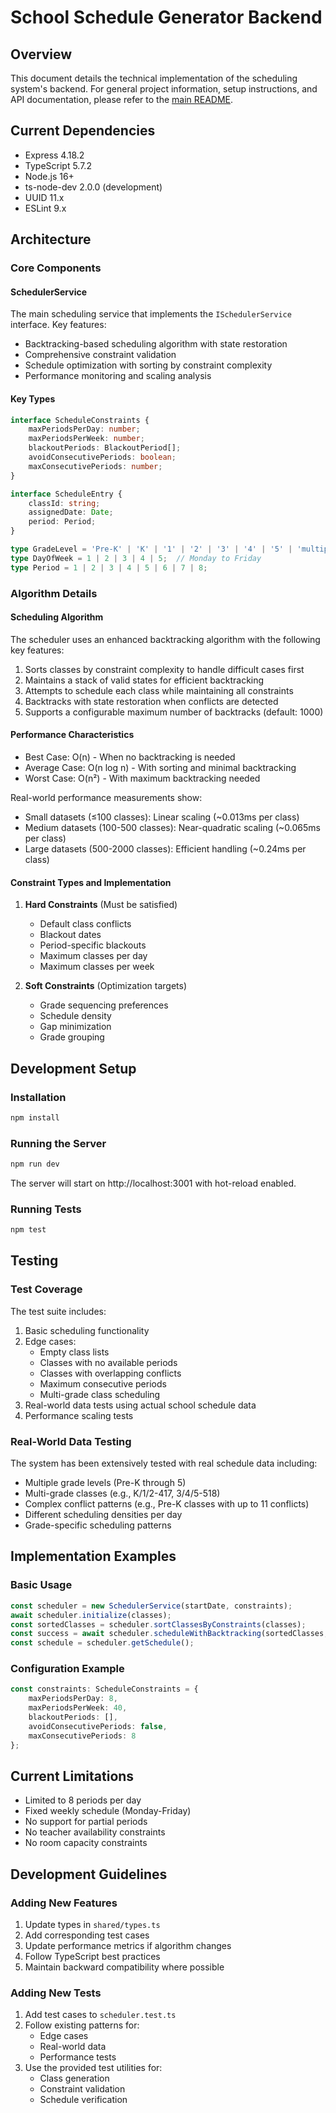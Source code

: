 # School Schedule Generator Backend

## Overview
This document details the technical implementation of the scheduling system's backend. For general project information, setup instructions, and API documentation, please refer to the [main README](../README.md).

## Current Dependencies
- Express 4.18.2
- TypeScript 5.7.2
- Node.js 16+
- ts-node-dev 2.0.0 (development)
- UUID 11.x
- ESLint 9.x

## Architecture

### Core Components

#### SchedulerService
The main scheduling service that implements the `ISchedulerService` interface. Key features:
- Backtracking-based scheduling algorithm with state restoration
- Comprehensive constraint validation
- Schedule optimization with sorting by constraint complexity
- Performance monitoring and scaling analysis

#### Key Types
```typescript
interface ScheduleConstraints {
    maxPeriodsPerDay: number;
    maxPeriodsPerWeek: number;
    blackoutPeriods: BlackoutPeriod[];
    avoidConsecutivePeriods: boolean;
    maxConsecutivePeriods: number;
}

interface ScheduleEntry {
    classId: string;
    assignedDate: Date;
    period: Period;
}

type GradeLevel = 'Pre-K' | 'K' | '1' | '2' | '3' | '4' | '5' | 'multiple';
type DayOfWeek = 1 | 2 | 3 | 4 | 5;  // Monday to Friday
type Period = 1 | 2 | 3 | 4 | 5 | 6 | 7 | 8;
```

### Algorithm Details

#### Scheduling Algorithm
The scheduler uses an enhanced backtracking algorithm with the following key features:
1. Sorts classes by constraint complexity to handle difficult cases first
2. Maintains a stack of valid states for efficient backtracking
3. Attempts to schedule each class while maintaining all constraints
4. Backtracks with state restoration when conflicts are detected
5. Supports a configurable maximum number of backtracks (default: 1000)

#### Performance Characteristics
- Best Case: O(n) - When no backtracking is needed
- Average Case: O(n log n) - With sorting and minimal backtracking
- Worst Case: O(n²) - With maximum backtracking needed

Real-world performance measurements show:
- Small datasets (≤100 classes): Linear scaling (~0.013ms per class)
- Medium datasets (100-500 classes): Near-quadratic scaling (~0.065ms per class)
- Large datasets (500-2000 classes): Efficient handling (~0.24ms per class)

#### Constraint Types and Implementation
1. **Hard Constraints** (Must be satisfied)
   - Default class conflicts
   - Blackout dates
   - Period-specific blackouts
   - Maximum classes per day
   - Maximum classes per week

2. **Soft Constraints** (Optimization targets)
   - Grade sequencing preferences
   - Schedule density
   - Gap minimization
   - Grade grouping

## Development Setup

### Installation
```bash
npm install
```

### Running the Server
```bash
npm run dev
```
The server will start on http://localhost:3001 with hot-reload enabled.

### Running Tests
```bash
npm test
```

## Testing

### Test Coverage
The test suite includes:
1. Basic scheduling functionality
2. Edge cases:
   - Empty class lists
   - Classes with no available periods
   - Classes with overlapping conflicts
   - Maximum consecutive periods
   - Multi-grade class scheduling
3. Real-world data tests using actual school schedule data
4. Performance scaling tests

### Real-World Data Testing
The system has been extensively tested with real schedule data including:
- Multiple grade levels (Pre-K through 5)
- Multi-grade classes (e.g., K/1/2-417, 3/4/5-518)
- Complex conflict patterns (e.g., Pre-K classes with up to 11 conflicts)
- Different scheduling densities per day
- Grade-specific scheduling patterns

## Implementation Examples

### Basic Usage
```typescript
const scheduler = new SchedulerService(startDate, constraints);
await scheduler.initialize(classes);
const sortedClasses = scheduler.sortClassesByConstraints(classes);
const success = await scheduler.scheduleWithBacktracking(sortedClasses, startDate);
const schedule = scheduler.getSchedule();
```

### Configuration Example
```typescript
const constraints: ScheduleConstraints = {
    maxPeriodsPerDay: 8,
    maxPeriodsPerWeek: 40,
    blackoutPeriods: [],
    avoidConsecutivePeriods: false,
    maxConsecutivePeriods: 8
};
```

## Current Limitations
- Limited to 8 periods per day
- Fixed weekly schedule (Monday-Friday)
- No support for partial periods
- No teacher availability constraints
- No room capacity constraints

## Development Guidelines

### Adding New Features
1. Update types in `shared/types.ts`
2. Add corresponding test cases
3. Update performance metrics if algorithm changes
4. Follow TypeScript best practices
5. Maintain backward compatibility where possible

### Adding New Tests
1. Add test cases to `scheduler.test.ts`
2. Follow existing patterns for:
   - Edge cases
   - Real-world data
   - Performance tests
3. Use the provided test utilities for:
   - Class generation
   - Constraint validation
   - Schedule verification